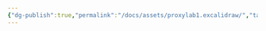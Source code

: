 ```yaml
---
{"dg-publish":true,"permalink":"/docs/assets/proxylab1.excalidraw/","tags":["excalidraw"]}
---
```

<style> .container {font-family: sans-serif; text-align: center;} .button-wrapper button {z-index: 1;height: 40px; width: 100px; margin: 10px;padding: 5px;} .excalidraw .App-menu_top .buttonList { display: flex;} .excalidraw-wrapper { height: 800px; margin: 50px; position: relative;} :root[dir="ltr"] .excalidraw .layer-ui__wrapper .zen-mode-transition.App-menu_bottom--transition-left {transform: none;} </style><script src="https://cdn.jsdelivr.net/npm/react@17/umd/react.production.min.js"></script><script src="https://cdn.jsdelivr.net/npm/react-dom@17/umd/react-dom.production.min.js"></script><script type="text/javascript" src="https://cdn.jsdelivr.net/npm/@excalidraw/excalidraw@0/dist/excalidraw.production.min.js"></script><div id="proxylab1excalidraw.md"></div><script>(function(){const InitialData={"type":"excalidraw","version":2,"source":"https://github.com/zsviczian/obsidian-excalidraw-plugin/releases/tag/2.7.4","elements":[{"type":"rectangle","version":48,"versionNonce":949804532,"isDeleted":false,"id":"YaJUZ_AUVUypfpf4mU6W7","fillStyle":"hachure","strokeWidth":1,"strokeStyle":"solid","roughness":1,"opacity":100,"angle":0,"x":-741.077307164669,"y":-443.70226287841797,"strokeColor":"#1e1e1e","backgroundColor":"transparent","width":238,"height":71,"seed":994746411,"groupIds":[],"frameId":null,"roundness":{"type":3},"boundElements":[{"type":"text","id":"6tzjyLwK"},{"id":"wAjIIOwQ5ICNYWNuAyxRc","type":"arrow"},{"id":"5yMy4SSAzLJr2K15Q2QFB","type":"arrow"}],"updated":1736753025082,"link":null,"locked":false,"index":"a0"},{"type":"text","version":22,"versionNonce":1386163020,"isDeleted":false,"id":"6tzjyLwK","fillStyle":"hachure","strokeWidth":1,"strokeStyle":"solid","roughness":1,"opacity":100,"angle":0,"x":-659.9472870230675,"y":-425.70226287841797,"strokeColor":"#1e1e1e","backgroundColor":"transparent","width":75.73995971679688,"height":35,"seed":217801419,"groupIds":[],"frameId":null,"roundness":null,"boundElements":[],"updated":1736753025082,"link":null,"locked":false,"fontSize":28,"fontFamily":1,"text":"Client","rawText":"Client","textAlign":"center","verticalAlign":"middle","containerId":"YaJUZ_AUVUypfpf4mU6W7","originalText":"Client","lineHeight":1.25,"baseline":24,"autoResize":true,"index":"a1"},{"type":"rectangle","version":109,"versionNonce":179634036,"isDeleted":false,"id":"e_Sai3G3y8lKYbGY78rXR","fillStyle":"hachure","strokeWidth":1,"strokeStyle":"solid","roughness":1,"opacity":100,"angle":0,"x":-136.7417969107628,"y":-442.69854736328125,"strokeColor":"#1e1e1e","backgroundColor":"transparent","width":238,"height":71,"seed":856038949,"groupIds":[],"frameId":null,"roundness":{"type":3},"boundElements":[{"type":"text","id":"h9jO1DSU"},{"id":"wAjIIOwQ5ICNYWNuAyxRc","type":"arrow"},{"id":"CJ8fPsfAxDHucZcQQYm_s","type":"arrow"},{"id":"XF8kHA1Gq123Auw93dfBJ","type":"arrow"}],"updated":1736753025082,"link":null,"locked":false,"index":"a2"},{"type":"text","version":88,"versionNonce":1723064780,"isDeleted":false,"id":"h9jO1DSU","fillStyle":"hachure","strokeWidth":1,"strokeStyle":"solid","roughness":1,"opacity":100,"angle":0,"x":-56.059784173965454,"y":-424.69854736328125,"strokeColor":"#1e1e1e","backgroundColor":"transparent","width":76.63597452640533,"height":35,"seed":2068386181,"groupIds":[],"frameId":null,"roundness":null,"boundElements":[],"updated":1736753025082,"link":null,"locked":false,"fontSize":28,"fontFamily":1,"text":"Proxy","rawText":"Proxy","textAlign":"center","verticalAlign":"middle","containerId":"e_Sai3G3y8lKYbGY78rXR","originalText":"Proxy","lineHeight":1.25,"baseline":24,"autoResize":true,"index":"a3"},{"type":"rectangle","version":145,"versionNonce":2018308340,"isDeleted":false,"id":"U0ppnP8gfFqbgV-z9aAue","fillStyle":"hachure","strokeWidth":1,"strokeStyle":"solid","roughness":1,"opacity":100,"angle":0,"x":462.77647073093135,"y":-443.5615188202456,"strokeColor":"#1e1e1e","backgroundColor":"transparent","width":238,"height":71,"seed":1669900005,"groupIds":[],"frameId":null,"roundness":{"type":3},"boundElements":[{"type":"text","id":"syqqaeHT"},{"id":"CJ8fPsfAxDHucZcQQYm_s","type":"arrow"},{"id":"TRfVuQd6OYk1l47rhUVcN","type":"arrow"}],"updated":1736753025082,"link":null,"locked":false,"index":"a4"},{"type":"text","version":133,"versionNonce":871221324,"isDeleted":false,"id":"syqqaeHT","fillStyle":"hachure","strokeWidth":1,"strokeStyle":"solid","roughness":1,"opacity":100,"angle":0,"x":538.012489329011,"y":-425.5615188202456,"strokeColor":"#1e1e1e","backgroundColor":"transparent","width":87.52796280384064,"height":35,"seed":146331685,"groupIds":[],"frameId":null,"roundness":null,"boundElements":[],"updated":1736753025082,"link":null,"locked":false,"fontSize":28,"fontFamily":1,"text":"Server","rawText":"Server","textAlign":"center","verticalAlign":"middle","containerId":"U0ppnP8gfFqbgV-z9aAue","originalText":"Server","lineHeight":1.25,"baseline":24,"autoResize":true,"index":"a5"},{"type":"arrow","version":89,"versionNonce":78697578,"isDeleted":false,"id":"wAjIIOwQ5ICNYWNuAyxRc","fillStyle":"hachure","strokeWidth":1,"strokeStyle":"dotted","roughness":1,"opacity":100,"angle":0,"x":-495.50845950841904,"y":-403.6441463559202,"strokeColor":"#1e1e1e","backgroundColor":"transparent","width":349.84497070312506,"height":0.1599307874328133,"seed":1726541323,"groupIds":[],"frameId":null,"roundness":{"type":2},"boundElements":[{"type":"text","id":"Urx8SsYN"}],"updated":1736753025158,"link":null,"locked":false,"startBinding":{"elementId":"YaJUZ_AUVUypfpf4mU6W7","gap":7.56884765625,"focus":0.12982800980688822},"endBinding":{"elementId":"e_Sai3G3y8lKYbGY78rXR","gap":8.92169189453125,"focus":-0.09382779833296657},"lastCommittedPoint":null,"startArrowhead":null,"endArrowhead":null,"points":[[0,0],[349.84497070312506,-0.1599307874328133]],"index":"a6"},{"type":"text","version":30,"versionNonce":1042734796,"isDeleted":false,"id":"Urx8SsYN","fillStyle":"hachure","strokeWidth":1,"strokeStyle":"solid","roughness":1,"opacity":100,"angle":0,"x":-446.0399245917797,"y":-421.22396886731246,"strokeColor":"#1e1e1e","backgroundColor":"transparent","width":250.90790086984634,"height":35,"seed":1169081733,"groupIds":[],"frameId":null,"roundness":null,"boundElements":[],"updated":1736753025082,"link":null,"locked":false,"fontSize":28,"fontFamily":1,"text":"proxy as a server","rawText":"proxy as a server","textAlign":"center","verticalAlign":"middle","containerId":"wAjIIOwQ5ICNYWNuAyxRc","originalText":"proxy as a server","lineHeight":1.25,"baseline":24,"autoResize":true,"index":"a7"},{"type":"arrow","version":105,"versionNonce":274101418,"isDeleted":false,"id":"CJ8fPsfAxDHucZcQQYm_s","fillStyle":"hachure","strokeWidth":1,"strokeStyle":"dotted","roughness":1,"opacity":100,"angle":0,"x":107.74807125329977,"y":-405.9557611387242,"strokeColor":"#1e1e1e","backgroundColor":"transparent","width":347.4663877588816,"height":0.1780685320583757,"seed":391473637,"groupIds":[],"frameId":null,"roundness":{"type":2},"boundElements":[{"type":"text","id":"ATMyex19"}],"updated":1736753025158,"link":null,"locked":false,"startBinding":{"elementId":"e_Sai3G3y8lKYbGY78rXR","gap":6.4898681640625,"focus":0.03675648863886444},"endBinding":{"elementId":"U0ppnP8gfFqbgV-z9aAue","gap":7.56201171875,"focus":-0.05238406758912852},"lastCommittedPoint":null,"startArrowhead":null,"endArrowhead":null,"points":[[0,0],[347.4663877588816,-0.1780685320583757]],"index":"a8"},{"type":"text","version":30,"versionNonce":2113480012,"isDeleted":false,"id":"ATMyex19","fillStyle":"hachure","strokeWidth":1,"strokeStyle":"solid","roughness":1,"opacity":100,"angle":0,"x":163.20931536467413,"y":-423.54479564767615,"strokeColor":"#1e1e1e","backgroundColor":"transparent","width":236.5438995361328,"height":35,"seed":1632836613,"groupIds":[],"frameId":null,"roundness":null,"boundElements":[],"updated":1736753025082,"link":null,"locked":false,"fontSize":28,"fontFamily":1,"text":"proxy as a client","rawText":"proxy as a client","textAlign":"center","verticalAlign":"middle","containerId":"CJ8fPsfAxDHucZcQQYm_s","originalText":"proxy as a client","lineHeight":1.25,"baseline":24,"autoResize":true,"index":"a9"},{"type":"arrow","version":192,"versionNonce":2071828906,"isDeleted":false,"id":"5yMy4SSAzLJr2K15Q2QFB","fillStyle":"hachure","strokeWidth":1,"strokeStyle":"solid","roughness":1,"opacity":100,"angle":0,"x":-623.491588342356,"y":-367.44165539865253,"strokeColor":"#1e1e1e","backgroundColor":"transparent","width":0,"height":1044.8351161764456,"seed":123234123,"groupIds":[],"frameId":null,"roundness":{"type":2},"boundElements":[],"updated":1736753025158,"link":null,"locked":false,"startBinding":{"elementId":"YaJUZ_AUVUypfpf4mU6W7","focus":0.011884715778881652,"gap":5.260607479765099},"endBinding":null,"lastCommittedPoint":null,"startArrowhead":null,"endArrowhead":null,"points":[[0,0],[0,1044.8351161764456]],"index":"aA"},{"type":"arrow","version":190,"versionNonce":560087530,"isDeleted":false,"id":"XF8kHA1Gq123Auw93dfBJ","fillStyle":"hachure","strokeWidth":1,"strokeStyle":"solid","roughness":1,"opacity":100,"angle":0,"x":-12.538755274640126,"y":-367.44165539865276,"strokeColor":"#1e1e1e","backgroundColor":"transparent","width":6.394884621840902e-14,"height":1054.5159934399621,"seed":1598445067,"groupIds":[],"frameId":null,"roundness":{"type":2},"boundElements":[],"updated":1736753025158,"link":null,"locked":false,"startBinding":{"elementId":"e_Sai3G3y8lKYbGY78rXR","focus":-0.043723038959013964,"gap":4.256891964628494},"endBinding":null,"lastCommittedPoint":null,"startArrowhead":null,"endArrowhead":null,"points":[[0,0],[-6.394884621840902e-14,1054.5159934399621]],"index":"aB"},{"type":"arrow","version":296,"versionNonce":1605783402,"isDeleted":false,"id":"TRfVuQd6OYk1l47rhUVcN","fillStyle":"hachure","strokeWidth":1,"strokeStyle":"solid","roughness":1,"opacity":100,"angle":0,"x":586.5564129634491,"y":-367.74984780288287,"strokeColor":"#1e1e1e","backgroundColor":"transparent","width":0,"height":1048.8061427081889,"seed":1721561163,"groupIds":[],"frameId":null,"roundness":{"type":2},"boundElements":[],"updated":1736753025158,"link":null,"locked":false,"startBinding":{"elementId":"U0ppnP8gfFqbgV-z9aAue","focus":-0.04016758178586372,"gap":4.811671017362869},"endBinding":null,"lastCommittedPoint":null,"startArrowhead":null,"endArrowhead":null,"points":[[0,0],[0,1048.8061427081889]],"index":"aC"},{"id":"GRQgrTQ0cUZtMFbG1Kjl5","type":"arrow","x":-628.0907696556177,"y":-558.436276918751,"width":1230.9152163403428,"height":0,"angle":0,"strokeColor":"#1e1e1e","backgroundColor":"transparent","fillStyle":"hachure","strokeWidth":4,"strokeStyle":"solid","roughness":2,"opacity":100,"groupIds":["-5ETrERDt2C_fCDrhKT__"],"frameId":null,"roundness":null,"seed":1670027525,"version":114,"versionNonce":949043788,"isDeleted":false,"boundElements":[],"updated":1736753025082,"link":null,"locked":false,"points":[[0,0],[1230.9152163403428,0]],"lastCommittedPoint":null,"startBinding":null,"endBinding":null,"startArrowhead":null,"endArrowhead":"triangle","index":"aD"},{"id":"zNd6kXRj","type":"text","x":-178.30439063700533,"y":-605.2880716975761,"width":288.7559372782707,"height":45,"angle":0,"strokeColor":"#1e1e1e","backgroundColor":"transparent","fillStyle":"hachure","strokeWidth":4,"strokeStyle":"solid","roughness":2,"opacity":100,"groupIds":["-5ETrERDt2C_fCDrhKT__"],"frameId":null,"roundness":null,"seed":1597714533,"version":88,"versionNonce":1171511412,"isDeleted":false,"boundElements":[],"updated":1736753025082,"link":null,"locked":false,"text":"REQUEST FLOW","rawText":"REQUEST FLOW","fontSize":36,"fontFamily":1,"textAlign":"left","verticalAlign":"top","baseline":31,"containerId":null,"originalText":"REQUEST FLOW","lineHeight":1.25,"autoResize":true,"index":"aE"},{"id":"DcObWXikYtB8O_bQ_Fj82","type":"arrow","x":-628.0907696556177,"y":-488.4945993101636,"width":1230.9152163403428,"height":0,"angle":0,"strokeColor":"#1e1e1e","backgroundColor":"transparent","fillStyle":"hachure","strokeWidth":4,"strokeStyle":"solid","roughness":2,"opacity":100,"groupIds":["-5ETrERDt2C_fCDrhKT__"],"frameId":null,"roundness":null,"seed":1639384165,"version":167,"versionNonce":340465868,"isDeleted":false,"boundElements":[],"updated":1736753025082,"link":null,"locked":false,"points":[[0,0],[1230.9152163403428,0]],"lastCommittedPoint":null,"startBinding":null,"endBinding":null,"startArrowhead":"arrow","endArrowhead":null,"index":"aF"},{"id":"dUcANw1i","type":"text","x":-178.30439063700533,"y":-535.3463940889887,"width":303.73191994428635,"height":45,"angle":0,"strokeColor":"#1e1e1e","backgroundColor":"transparent","fillStyle":"hachure","strokeWidth":4,"strokeStyle":"solid","roughness":2,"opacity":100,"groupIds":["-5ETrERDt2C_fCDrhKT__"],"frameId":null,"roundness":null,"seed":367961413,"version":146,"versionNonce":2083039732,"isDeleted":false,"boundElements":[],"updated":1736753025082,"link":null,"locked":false,"text":"RESPONSE FLOW","rawText":"RESPONSE FLOW","fontSize":36,"fontFamily":1,"textAlign":"left","verticalAlign":"top","baseline":31,"containerId":null,"originalText":"RESPONSE FLOW","lineHeight":1.25,"autoResize":true,"index":"aG"},{"id":"wQnYJNe3ciIl3qDLYECFv","type":"arrow","x":-620.3410912515016,"y":-151.46181540095287,"width":598.6063000729754,"height":3.9733135673929496,"angle":0,"strokeColor":"#1e1e1e","backgroundColor":"transparent","fillStyle":"hachure","strokeWidth":1,"strokeStyle":"solid","roughness":2,"opacity":100,"groupIds":[],"frameId":null,"roundness":null,"seed":1397711941,"version":213,"versionNonce":931536716,"isDeleted":false,"boundElements":[{"type":"text","id":"MZiEiGrT"}],"updated":1736753025082,"link":null,"locked":false,"points":[[0,0],[598.6063000729754,3.9733135673929496]],"lastCommittedPoint":null,"startBinding":null,"endBinding":null,"startArrowhead":null,"endArrowhead":"arrow","index":"aH"},{"id":"MZiEiGrT","type":"text","x":-519.8518916642422,"y":-166.9751586172564,"width":397.6279008984566,"height":35,"angle":0,"strokeColor":"#1e1e1e","backgroundColor":"transparent","fillStyle":"hachure","strokeWidth":1,"strokeStyle":"solid","roughness":2,"opacity":100,"groupIds":[],"frameId":null,"roundness":null,"seed":1046349413,"version":129,"versionNonce":48712564,"isDeleted":false,"boundElements":[],"updated":1736753025082,"link":null,"locked":false,"text":"send request HTTP/1.0 GET","rawText":"send request HTTP/1.0 GET","fontSize":28,"fontFamily":1,"textAlign":"center","verticalAlign":"middle","baseline":24,"containerId":"wQnYJNe3ciIl3qDLYECFv","originalText":"send request HTTP/1.0 GET","lineHeight":1.25,"autoResize":true,"index":"aI"},{"id":"RQ1EnE1KbTmk6X4GtyVhu","type":"arrow","x":-12.28321957828553,"y":-103.72466343916913,"width":387.7279281900969,"height":141.8779279001047,"angle":0,"strokeColor":"#1e1e1e","backgroundColor":"transparent","fillStyle":"hachure","strokeWidth":1,"strokeStyle":"solid","roughness":2,"opacity":100,"groupIds":["hl8meKlYPuYYTRJO_JuZP"],"frameId":null,"roundness":{"type":2},"seed":1066980011,"version":356,"versionNonce":2057065932,"isDeleted":false,"boundElements":[],"updated":1736753025082,"link":null,"locked":false,"points":[[0,0],[384.005113566212,20.285911061821615],[387.7279281900969,122.59354557819529],[0.20303670470093493,141.8779279001047]],"lastCommittedPoint":null,"startBinding":{"focus":-0.9965537116745286,"gap":21.180450360427074,"elementId":"8FZVQoxP"},"endBinding":null,"startArrowhead":null,"endArrowhead":"arrow","index":"aJ"},{"id":"8FZVQoxP","type":"text","x":2.880067863065733,"y":-82.54421307874206,"width":389.87188720703125,"height":105,"angle":0,"strokeColor":"#1e1e1e","backgroundColor":"transparent","fillStyle":"hachure","strokeWidth":1,"strokeStyle":"solid","roughness":2,"opacity":100,"groupIds":["hl8meKlYPuYYTRJO_JuZP"],"frameId":null,"roundness":null,"seed":2111784267,"version":189,"versionNonce":1280687348,"isDeleted":false,"boundElements":[],"updated":1736753025082,"link":null,"locked":false,"text":"accept;\nrecv;\ncheck HTTP Header is valid;","rawText":"accept;\nrecv;\ncheck HTTP Header is valid;","fontSize":28,"fontFamily":1,"textAlign":"left","verticalAlign":"top","baseline":94,"containerId":null,"originalText":"accept;\nrecv;\ncheck HTTP Header is valid;","lineHeight":1.25,"autoResize":true,"index":"aK"},{"id":"e04JWeBOdwQ6Lvv9h_cE_","type":"arrow","x":-12.283219578285525,"y":-346.63953020596165,"width":387.7279281900971,"height":130.36620097895883,"angle":0,"strokeColor":"#1e1e1e","backgroundColor":"transparent","fillStyle":"hachure","strokeWidth":1,"strokeStyle":"solid","roughness":2,"opacity":100,"groupIds":["pX2og6HJpVIOIOt9Nvgfm"],"frameId":null,"roundness":{"type":2},"seed":584068229,"version":398,"versionNonce":447200332,"isDeleted":false,"boundElements":[],"updated":1736753025082,"link":null,"locked":false,"points":[[0,0],[384.0051135662122,18.639947718920478],[387.7279281900971,112.6465197096973],[0.20303670470093502,130.36620097895883]],"lastCommittedPoint":null,"startBinding":{"focus":-0.9522192746918389,"gap":25.482028571947467,"elementId":"tKeA8bwB"},"endBinding":null,"startArrowhead":null,"endArrowhead":"arrow","index":"aL"},{"id":"tKeA8bwB","type":"text","x":13.198808993661942,"y":-330.6577068736831,"width":364.13983154296875,"height":105,"angle":0,"strokeColor":"#1e1e1e","backgroundColor":"transparent","fillStyle":"hachure","strokeWidth":1,"strokeStyle":"solid","roughness":2,"opacity":100,"groupIds":["pX2og6HJpVIOIOt9Nvgfm"],"frameId":null,"roundness":null,"seed":1468158949,"version":253,"versionNonce":301596276,"isDeleted":false,"boundElements":[],"updated":1736753025082,"link":null,"locked":false,"text":"get socket for client;\nbind proxy's address, port;\nlisten incoming request;","rawText":"get socket for client;\nbind proxy's address, port;\nlisten incoming request;","fontSize":28,"fontFamily":1,"textAlign":"left","verticalAlign":"top","baseline":94,"containerId":null,"originalText":"get socket for client;\nbind proxy's address, port;\nlisten incoming request;","lineHeight":1.25,"autoResize":true,"index":"aM"},{"id":"m5FzwxTojQf4NcJFSs04d","type":"arrow","x":-9.236830705940292,"y":288.7005633441738,"width":581.8670648628411,"height":0,"angle":0,"strokeColor":"#1e1e1e","backgroundColor":"transparent","fillStyle":"hachure","strokeWidth":1,"strokeStyle":"solid","roughness":2,"opacity":100,"groupIds":[],"frameId":null,"roundness":{"type":2},"seed":368349003,"version":135,"versionNonce":562189004,"isDeleted":false,"boundElements":[{"type":"text","id":"pQvyzyGH"}],"updated":1736753025082,"link":null,"locked":false,"points":[[0,0],[581.8670648628411,0]],"lastCommittedPoint":null,"startBinding":null,"endBinding":null,"startArrowhead":null,"endArrowhead":"arrow","index":"aN"},{"id":"pQvyzyGH","type":"text","x":82.88275127625195,"y":271.2005633441738,"width":397.6279008984566,"height":35,"angle":0,"strokeColor":"#1e1e1e","backgroundColor":"transparent","fillStyle":"hachure","strokeWidth":1,"strokeStyle":"solid","roughness":2,"opacity":100,"groupIds":[],"frameId":null,"roundness":null,"seed":714385221,"version":103,"versionNonce":1822035956,"isDeleted":false,"boundElements":[],"updated":1736753025082,"link":null,"locked":false,"text":"send request HTTP/1.0 GET","rawText":"send request HTTP/1.0 GET","fontSize":28,"fontFamily":1,"textAlign":"center","verticalAlign":"middle","baseline":24,"containerId":"m5FzwxTojQf4NcJFSs04d","originalText":"send request HTTP/1.0 GET","lineHeight":1.25,"autoResize":true,"index":"aO"},{"id":"AnrfTEkTTgEWNFMhj55pu","type":"arrow","x":581.876535748589,"y":364.5575743597971,"width":592.4309254503094,"height":0,"angle":0,"strokeColor":"#1e1e1e","backgroundColor":"transparent","fillStyle":"hachure","strokeWidth":1,"strokeStyle":"solid","roughness":2,"opacity":100,"groupIds":[],"frameId":null,"roundness":{"type":2},"seed":1242074379,"version":130,"versionNonce":1304828236,"isDeleted":false,"boundElements":[{"type":"text","id":"ckWFIoOk"}],"updated":1736753025082,"link":null,"locked":false,"points":[[0,0],[-592.4309254503094,0]],"lastCommittedPoint":null,"startBinding":null,"endBinding":null,"startArrowhead":null,"endArrowhead":"arrow","index":"aP"},{"id":"ckWFIoOk","type":"text","x":190.67111244237014,"y":347.0575743597971,"width":189.97992116212845,"height":35,"angle":0,"strokeColor":"#1e1e1e","backgroundColor":"transparent","fillStyle":"hachure","strokeWidth":1,"strokeStyle":"solid","roughness":2,"opacity":100,"groupIds":[],"frameId":null,"roundness":null,"seed":1430429477,"version":105,"versionNonce":1815867764,"isDeleted":false,"boundElements":[],"updated":1736753025082,"link":null,"locked":false,"text":"send response","rawText":"send response","fontSize":28,"fontFamily":1,"textAlign":"center","verticalAlign":"middle","baseline":24,"containerId":"AnrfTEkTTgEWNFMhj55pu","originalText":"send response","lineHeight":1.25,"autoResize":true,"index":"aQ"},{"id":"Ohsoklwf2WWUv_Q1HeEiN","type":"arrow","x":-9.168786536895148,"y":118.36023003381496,"width":334.0393474658541,"height":74.78212140641182,"angle":0,"strokeColor":"#1e1e1e","backgroundColor":"transparent","fillStyle":"hachure","strokeWidth":1,"strokeStyle":"solid","roughness":2,"opacity":100,"groupIds":["N6zsHxtl7vRb8Ij2LmYja"],"frameId":null,"roundness":{"type":2},"seed":1924891115,"version":830,"versionNonce":2060259276,"isDeleted":false,"boundElements":[],"updated":1736753025082,"link":null,"locked":false,"points":[[0,0],[328.800170762539,16.19843746866013],[319.92338951272706,66.97722080988416],[-5.239176703315121,74.78212140641182]],"lastCommittedPoint":null,"startBinding":null,"endBinding":null,"startArrowhead":null,"endArrowhead":"arrow","index":"aR"},{"id":"3m4CM8Mm","type":"text","x":10.33273884625909,"y":135.14896273067586,"width":309.6518859863281,"height":35,"angle":0,"strokeColor":"#1e1e1e","backgroundColor":"transparent","fillStyle":"hachure","strokeWidth":1,"strokeStyle":"solid","roughness":2,"opacity":100,"groupIds":["N6zsHxtl7vRb8Ij2LmYja"],"frameId":null,"roundness":null,"seed":1869221003,"version":395,"versionNonce":807772916,"isDeleted":false,"boundElements":[],"updated":1736753025082,"link":null,"locked":false,"text":"get socket for server;","rawText":"get socket for server;","fontSize":28,"fontFamily":1,"textAlign":"left","verticalAlign":"top","baseline":24,"containerId":null,"originalText":"get socket for server;","lineHeight":1.25,"autoResize":true,"index":"aS"},{"id":"7M5NvsZ_wT40aKQ9hY7oy","type":"arrow","x":-15.186258836659817,"y":540.8583605171401,"width":599.2961564218639,"height":0,"angle":0,"strokeColor":"#1e1e1e","backgroundColor":"#e9ecef","fillStyle":"hachure","strokeWidth":1,"strokeStyle":"solid","roughness":1,"opacity":100,"groupIds":[],"frameId":null,"roundness":{"type":2},"seed":1853910149,"version":79,"versionNonce":145831500,"isDeleted":false,"boundElements":[{"type":"text","id":"MkaTkrzb"}],"updated":1736753025082,"link":null,"locked":false,"points":[[0,0],[-599.2961564218639,0]],"lastCommittedPoint":null,"startBinding":null,"endBinding":null,"startArrowhead":null,"endArrowhead":"arrow","index":"aT"},{"id":"MkaTkrzb","type":"text","x":-409.824297628656,"y":523.3583605171401,"width":189.97992116212845,"height":35,"angle":0,"strokeColor":"#1e1e1e","backgroundColor":"#e9ecef","fillStyle":"hachure","strokeWidth":1,"strokeStyle":"solid","roughness":1,"opacity":100,"groupIds":[],"frameId":null,"roundness":null,"seed":1350084971,"version":15,"versionNonce":2128422004,"isDeleted":false,"boundElements":[],"updated":1736753025082,"link":null,"locked":false,"text":"send response","rawText":"send response","fontSize":28,"fontFamily":1,"textAlign":"center","verticalAlign":"middle","baseline":24,"containerId":"7M5NvsZ_wT40aKQ9hY7oy","originalText":"send response","lineHeight":1.25,"autoResize":true,"index":"aU"},{"id":"0f7HB9FfBGFiiowKstpHI","type":"arrow","x":-11.479563935584226,"y":414.7701787849421,"width":114.63896722939069,"height":74.78212140641182,"angle":0,"strokeColor":"#1e1e1e","backgroundColor":"transparent","fillStyle":"hachure","strokeWidth":1,"strokeStyle":"solid","roughness":2,"opacity":100,"groupIds":["kQMWDUEbD2ZlPDLziaJRT"],"frameId":null,"roundness":{"type":2},"seed":807424779,"version":890,"versionNonce":1145867468,"isDeleted":false,"boundElements":[],"updated":1736753025082,"link":null,"locked":false,"points":[[0,0],[112.84093412054645,16.19843746866013],[109.79451146848544,66.97722080988416],[-1.7980331088442352,74.78212140641182]],"lastCommittedPoint":null,"startBinding":null,"endBinding":null,"startArrowhead":null,"endArrowhead":"arrow","index":"aV"},{"id":"PHXSz9iv","type":"text","x":11.463105042040894,"y":431.558911481803,"width":63.27998352050781,"height":35,"angle":0,"strokeColor":"#1e1e1e","backgroundColor":"transparent","fillStyle":"hachure","strokeWidth":1,"strokeStyle":"solid","roughness":2,"opacity":100,"groupIds":["kQMWDUEbD2ZlPDLziaJRT"],"frameId":null,"roundness":null,"seed":106412459,"version":416,"versionNonce":1579709940,"isDeleted":false,"boundElements":[],"updated":1736753025082,"link":null,"locked":false,"text":"recv;","rawText":"recv;","fontSize":28,"fontFamily":1,"textAlign":"left","verticalAlign":"top","baseline":24,"containerId":null,"originalText":"recv;","lineHeight":1.25,"autoResize":true,"index":"aW"}],"appState":{"theme":"light","viewBackgroundColor":"#ffffff","currentItemStrokeColor":"#1e1e1e","currentItemBackgroundColor":"#e9ecef","currentItemFillStyle":"hachure","currentItemStrokeWidth":1,"currentItemStrokeStyle":"solid","currentItemRoughness":1,"currentItemOpacity":100,"currentItemFontFamily":1,"currentItemFontSize":28,"currentItemTextAlign":"left","currentItemStartArrowhead":null,"currentItemEndArrowhead":"arrow","currentItemArrowType":"round","scrollX":1074.003802119421,"scrollY":639.3243578220035,"zoom":{"value":0.846892},"currentItemRoundness":"round","gridSize":null,"gridStep":5,"gridModeEnabled":false,"gridColor":{"Bold":"rgba(217, 217, 217, 0.5)","Regular":"rgba(230, 230, 230, 0.5)"},"currentStrokeOptions":null,"frameRendering":{"enabled":true,"clip":true,"name":true,"outline":true},"objectsSnapModeEnabled":false,"activeTool":{"type":"selection","customType":null,"locked":false,"lastActiveTool":null}},"files":{}};InitialData.scrollToContent=true;App=()=>{const e=React.useRef(null),t=React.useRef(null),[n,i]=React.useState({width:void 0,height:void 0});return React.useEffect(()=>{i({width:t.current.getBoundingClientRect().width,height:t.current.getBoundingClientRect().height});const e=()=>{i({width:t.current.getBoundingClientRect().width,height:t.current.getBoundingClientRect().height})};return window.addEventListener("resize",e),()=>window.removeEventListener("resize",e)},[t]),React.createElement(React.Fragment,null,React.createElement("div",{className:"excalidraw-wrapper",ref:t},React.createElement(ExcalidrawLib.Excalidraw,{ref:e,width:n.width,height:n.height,initialData:InitialData,viewModeEnabled:!0,zenModeEnabled:!0,gridModeEnabled:!1})))},excalidrawWrapper=document.getElementById("proxylab1excalidraw.md");ReactDOM.render(React.createElement(App),excalidrawWrapper);})();</script>